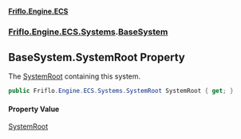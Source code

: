 #### [Friflo.Engine.ECS](index.md 'index')
### [Friflo.Engine.ECS.Systems](Friflo.Engine.ECS.Systems.md 'Friflo.Engine.ECS.Systems').[BaseSystem](BaseSystem.md 'Friflo.Engine.ECS.Systems.BaseSystem')

## BaseSystem.SystemRoot Property

The [SystemRoot](BaseSystem.SystemRoot.md 'Friflo.Engine.ECS.Systems.BaseSystem.SystemRoot') containing this system.

```csharp
public Friflo.Engine.ECS.Systems.SystemRoot SystemRoot { get; }
```

#### Property Value
[SystemRoot](SystemRoot.md 'Friflo.Engine.ECS.Systems.SystemRoot')